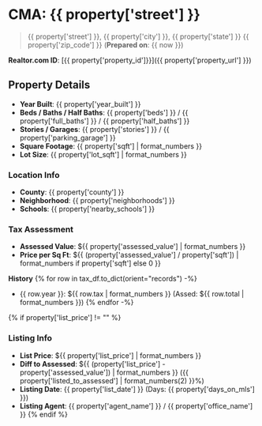 # CMA: {{ property['street'] }}

> {{ property['street'] }}, {{ property['city'] }}, {{ property['state'] }} {{ property['zip_code'] }}
> (**Prepared on**: {{ now }})

**Realtor.com ID**: [{{ property['property_id']}}]({{ property['property_url'] }})

## Property Details
- **Year Built**: {{ property['year_built'] }}
- **Beds / Baths / Half Baths**: {{ property['beds'] }} / {{ property['full_baths'] }} / {{ property['half_baths'] }}
- **Stories / Garages**: {{ property['stories'] }} / {{ property['parking_garage'] }}
- **Square Footage**: {{ property['sqft'] | format_numbers }}
- **Lot Size**: {{ property['lot_sqft'] | format_numbers }}

### Location Info
- **County**: {{ property['county'] }}
- **Neighborhood**: {{ property['neighborhoods'] }}
- **Schools**: {{ property['nearby_schools'] }}

### Tax Assessment
- **Assessed Value**: ${{ property['assessed_value'] | format_numbers }}
- **Price per Sq Ft**: ${{ (property['assessed_value'] / property['sqft']) | format_numbers if property['sqft'] else 0 }}

**History**
{% for row in tax_df.to_dict(orient="records") -%}
- {{ row.year }}: ${{ row.tax | format_numbers }} (Assed: ${{ row.total | format_numbers }})
{% endfor -%}

{% if property['list_price'] != "" %}
### Listing Info
- **List Price**: ${{ property['list_price'] | format_numbers }}
- **Diff to Assessed**: ${{ (property['list_price'] - property['assessed_value']) | format_numbers }} ({{ property['listed_to_assessed'] | format_numbers(2) }}%)
- **Listing Date**: {{ property['list_date'] }} (Days: {{ property['days_on_mls'] }})
- **Listing Agent**: {{ property['agent_name'] }} / {{ property['office_name'] }}
{% endif %}
